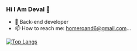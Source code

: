 ### Hi I Am Deval 👋





- 🌱 Back-end developer
- 📫 How to reach me: homeroand6@gmail.com...




[![Top Langs](https://github-readme-stats.vercel.app/api/top-langs/?username=deval027&layout=compact)](https://github.com/anuraghazra/github-readme-stats)
